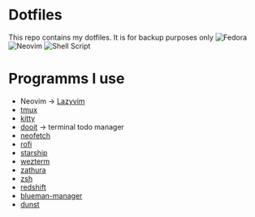 # Dotfiles

This repo contains my dotfiles. It is for backup purposes only
![Fedora](https://img.shields.io/badge/Fedora-294172?style=for-the-badge&logo=fedora&logoColor=white)
![Neovim](https://img.shields.io/badge/NeoVim-%2357A143.svg?&style=for-the-badge&logo=neovim&logoColor=white)
![Shell Script](https://img.shields.io/badge/shell_script-%23121011.svg?style=for-the-badge&logo=gnu-bash&logoColor=white)

# Programms I use

- Neovim -> [Lazyvim](https://www.lazyvim.org/)
- [tmux](https://github.com/tmux/tmux)
- [kitty](https://github.com/kovidgoyal/kitty)
- [dooit](https://github.com/kraanzu/dooit) -> terminal todo manager
- [neofetch](https://github.com/dylanaraps/neofetch)
- [rofi](https://github.com/davatorium/rofi)
- [starship](https://github.com/starship/starship)
- [wezterm](https://wezfurlong.org/wezterm/index.html)
- [zathura](https://pwmt.org/projects/zathura/)
- [zsh](https://github.com/ohmyzsh/ohmyzsh/wiki/Installing-ZSH)
- [redshift](https://github.com/jonls/redshift)
- [blueman-manager](https://github.com/blueman-project/blueman)
- [dunst](https://github.com/dunst-project/dunst)
